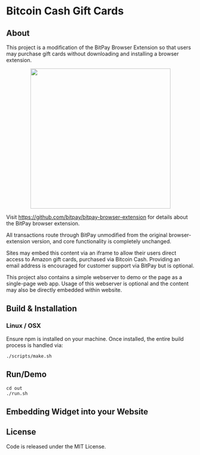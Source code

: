 # Bitcoin Cash Gift Cards

## About

This project is a modification of the BitPay Browser Extension so that users may purchase gift
cards without downloading and installing a browser extension.

<p align="center">
  <img width="375" src="https://bitpay.com/img/demos/extension-demo.gif" />
</p>

Visit https://github.com/bitpay/bitpay-browser-extension for details about the BitPay browser
extension.

All transactions route through BitPay unmodified from the original browser-extension version,
and core functionality is completely unchanged.

Sites may embed this content via an iframe to allow their users direct access to Amazon gift
cards, purchased via Bitcoin Cash.  Providing an email address is encouraged for customer
support via BitPay but is optional.

This project also contains a simple webserver to demo or the page as a single-page web app.
Usage of this webserver is optional and the content may also be directly embedded within website.

## Build &amp; Installation

### Linux / OSX

Ensure npm is installed on your machine.  Once installed, the entire build process is handled
via:

    ./scripts/make.sh

## Run/Demo

    cd out
    ./run.sh

## Embedding Widget into your Website



## License

Code is released under the MIT License.

